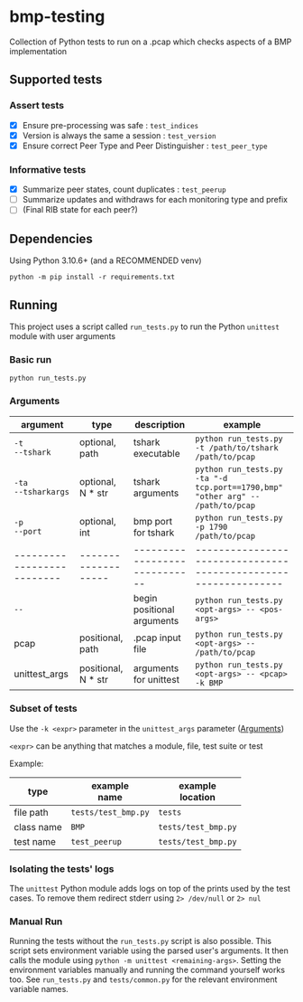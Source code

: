 # bmp-testing

Collection of Python tests to run on a .pcap which checks aspects of a BMP implementation

## Supported tests

### Assert tests

- [x] Ensure pre-processing was safe : `test_indices`
- [x] Version is always the same a session : `test_version`
- [x] Ensure correct Peer Type and Peer Distinguisher : `test_peer_type`

### Informative tests

- [x] Summarize peer states, count duplicates : `test_peerup`
- [ ] Summarize updates and withdraws for each monitoring type and prefix
- [ ] (Final RIB state for each peer?)

## Dependencies

Using Python 3.10.6+ (and a RECOMMENDED venv)

`python -m pip install -r requirements.txt`

## Running

This project uses a script called `run_tests.py`
to run the Python `unittest` module with user arguments

### Basic run

`python run_tests.py`

### Arguments

| argument                   | type                | description                   | example                                                                        |
|----------------------------|---------------------|-------------------------------|--------------------------------------------------------------------------------|
| `-t`<br/>`--tshark`        | optional, path      | tshark executable             | `python run_tests.py -t /path/to/tshark /path/to/pcap`                         |
| `-ta`<br/>`--tsharkargs`   | optional, N * str   | tshark arguments              | `python run_tests.py -ta "-d tcp.port==1790,bmp" "other arg" -- /path/to/pcap` |
| `-p`<br/>`--port`          | optional, int       | bmp port for tshark           | `python run_tests.py -p 1790 /path/to/pcap`                                    |
| -------------------------- | ------------------- | ----------------------------- | ---------------------------------------------------------------                |
| `--`                       |                     | begin positional arguments    | `python run_tests.py <opt-args> -- <pos-args>`                                 |
| pcap                       | positional, path    | .pcap input file              | `python run_tests.py <opt-args> -- /path/to/pcap`                              |
| unittest_args              | positional, N * str | arguments for unittest        | `python run_tests.py <opt-args> -- <pcap> -k BMP`                              |

### Subset of tests

Use the `-k <expr>` parameter in the `unittest_args` parameter ([Arguments](#arguments))

`<expr>` can be anything that matches a module, file, test suite or test

Example:

| type       | example<br/>name    | example<br/>location |
|------------|---------------------|----------------------|
| file path  | `tests/test_bmp.py` | `tests`              |
| class name | `BMP`               | `tests/test_bmp.py`  |
| test name  | `test_peerup`       | `tests/test_bmp.py`  |

### Isolating the tests' logs

The `unittest` Python module adds logs on top of the prints used by the test cases.
To remove them redirect stderr using `2> /dev/null` or `2> nul`

### Manual Run

Running the tests without the `run_tests.py` script is also possible.
This script sets environment variable using the parsed user's arguments.
It then calls the module using `python -m unittest <remaining-args>`.
Setting the environment variables manually and running the command yourself works too.
See `run_tests.py` and `tests/common.py` for the relevant environment variable names. 
